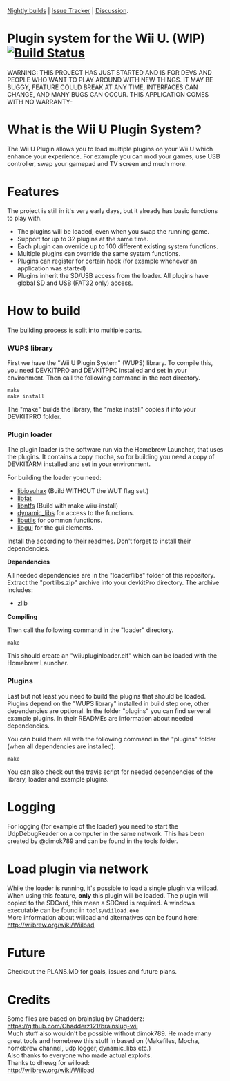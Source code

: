 [Nightly builds](https://github.com/Maschell/WiiUPluginSystem/releases) | [Issue Tracker](https://github.com/Maschell/WiiUPluginSystem/issues) | [Discussion](https://gbatemp.net/threads/wii-u-plugin-system.496659/).  
# Plugin system for the Wii U. (WIP) [![Build Status](https://api.travis-ci.org/Maschell/WiiUPluginSystem.svg?branch=master)](https://travis-ci.org/Maschell/WiiUPluginSystem)

WARNING: THIS PROJECT HAS JUST STARTED AND IS FOR DEVS AND PEOPLE WHO WANT TO PLAY AROUND WITH NEW THINGS. IT MAY BE BUGGY, FEATURE COULD BREAK AT ANY TIME, INTERFACES CAN CHANGE, AND MANY BUGS CAN OCCUR. THIS APPLICATION COMES WITH NO WARRANTY-

# What is the Wii U Plugin System?

The Wii U Plugin allows you to load multiple plugins on your Wii U which enhance your experience. 
For example you can mod your games, use USB controller, swap your gamepad and TV screen and much more.

# Features

The project is still in it's very early days, but it already has basic functions to play with.

- The plugins will be loaded, even when you swap the running game.
- Support for up to 32 plugins at the same time.
- Each plugin can override up to 100 different existing system functions.
- Multiple plugins can override the same system functions.
- Plugins can register for certain hook (for example whenever an application was started)
- Plugins inherit the SD/USB access from the loader. All plugins have global SD and USB (FAT32 only) access.


# How to build

The building process is split into multiple parts. 

### WUPS library
First we have the "Wii U Plugin System" (WUPS) library. 
To compile this, you need DEVKITPRO and DEVKITPPC installed and set in your environment.
Then call the following command in the root directory.

```
make
make install
```
The "make" builds the library, the "make install" copies it into your DEVKITPRO folder.

### Plugin loader
The plugin loader is the software run via the Homebrew Launcher, that uses the plugins.
It contains a copy mocha, so for building you need a copy of DEVKITARM installed and set in your environment.

For building the loader you need:  
- [libiosuhax](https://github.com/dimok789/libiosuhax) (Build WITHOUT the WUT flag set.)
- [libfat](https://github.com/aliaspider/libfat/)
- [libntfs](https://github.com/Maschell/libntfs-wiiu) (Build with make wiiu-install)
- [dynamic_libs](https://github.com/Maschell/dynamic_libs/tree/lib) for access to the functions.
- [libutils](https://github.com/Maschell/libutils) for common functions.  
- [libgui](https://github.com/Maschell/libgui) for the gui elements.

Install the according to their readmes. Don't forget to install their dependencies.

**Dependencies**

All needed dependencies are in the "loader/libs" folder of this repository. Extract the "portlibs.zip" archive into your devkitPro directory.
The archive includes:

- zlib

**Compiling**

Then call the following command in the "loader" directory.

```
make
```

This should create an "wiiupluginloader.elf" which can be loaded with the Homebrew Launcher.

### Plugins
Last but not least you need to build the plugins that should be loaded.
Plugins depend on the "WUPS library" installed in build step one, other dependencies are optional.
In the folder "plugins" you can find serveral example plugins. In their READMEs are information about needed dependencies.

You can build them all with the following command in the "plugins" folder (when all dependencies are installed).
```
make
```

You can also check out the travis script for needed dependencies of the library, loader and example plugins.

# Logging
For logging (for example of the loader) you need to start the UdpDebugReader on a computer in the same network. 
This has been created by @dimok789 and can be found in the tools folder.

# Load plugin via network
While the loader is running, it's possible to load a single plugin via wiiload.  
When using this feature, **only** this plugin will be loaded. The plugin will copied to the SDCard, this mean a SDCard is required.
A windows executable can be found in `tools/wiiload.exe`  
More information about wiiload and alternatives can be found here: http://wiibrew.org/wiki/Wiiload

# Future
Checkout the PLANS.MD for goals, issues and future plans.

# Credits
Some files are based on brainslug by Chadderz:  
https://github.com/Chadderz121/brainslug-wii  
Much stuff also wouldn't be possible without dimok789. He made many great tools and homebrew this stuff in based on (Makefiles, Mocha, homebrew channel, udp logger, dynamic_libs etc.)  
Also thanks to everyone who made actual exploits.  
Thanks to dhewg for wiiload:  
http://wiibrew.org/wiki/Wiiload